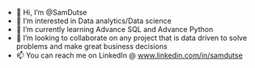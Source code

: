 - 👋 Hi, I’m @SamDutse
- 👀 I’m interested in Data analytics/Data science
- 🌱 I’m currently learning Advance SQL and Advance Python
- 💞️ I’m looking to collaborate on any project that is data driven to solve problems and make great business decisions
- 📫 You can reach me on LinkedIn @ www.linkedin.com/in/samdutse

<!---
SamDutse/SamDutse is a ✨ special ✨ repository because its `README.md` (this file) appears on your GitHub profile.
You can click the Preview link to take a look at your changes.
--->
